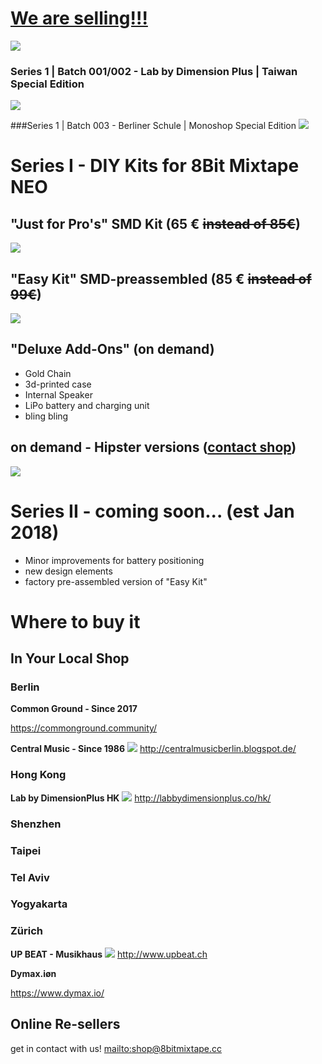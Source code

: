 # [We are selling!!!](mailto:shop@8bitmixtape.cc)

![](images/mixtape_SMD-Kit_package.jpg)

### Series 1 | Batch 001/002 - Lab by Dimension Plus | Taiwan Special Edition
![](images/HongKong_Workshop/mixtape_LabDPlus_03.jpg)

###Series 1 | Batch 003 - Berliner Schule | Monoshop Special Edition
![](images/Mixtape_BerlinerSchule_whiteBack.jpg)

# Series I - DIY Kits for 8Bit Mixtape NEO

## "Just for Pro's" SMD Kit (65 € ~~instead of 85€~~)

![](images/HongKong_Workshop/Parts_overview_dimensionplus_style.jpg)

## "Easy Kit" SMD-preassembled (85 € ~~instead of 99€~~)

![](images/Kits_for_shop_theMaking.jpg)

## "Deluxe Add-Ons" (on demand)
* Gold Chain
* 3d-printed case
* Internal Speaker
* LiPo battery and charging unit
* bling bling


## on demand - Hipster versions ([contact shop](mailto:shop@8bitmixtape.cc))

![](images/tag_products_mixtape.png)

# Series II - coming soon... (est Jan 2018)

* Minor improvements for battery positioning
* new design elements
* factory pre-assembled version of "Easy Kit"

# Where to buy it

## In Your Local Shop

### Berlin

**Common Ground - Since 2017**

https://commonground.community/

**Central Music - Since 1986**
![](images/Shop_available_in_Berlin.jpg)
http://centralmusicberlin.blogspot.de/

### Hong Kong

**Lab by DimensionPlus HK**
![](images/Shop_available_in_HK.jpg)
http://labbydimensionplus.co/hk/


### Shenzhen



### Taipei



### Tel Aviv


### Yogyakarta


### Zürich

**UP BEAT - Musikhaus**
![](images/Shop_available_in_Zurich.jpg)
http://www.upbeat.ch

**Dymax.iøn**

https://www.dymax.io/


## Online Re-sellers

get in contact with us! [mailto:shop@8bitmixtape.cc](mailto:shop@8bitmixtape.cc)


